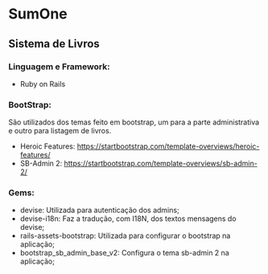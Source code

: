 # SumOne
## Sistema de Livros

### Linguagem e Framework:

* Ruby on Rails

### BootStrap:

São utilizados dos temas feito em bootstrap, um para a parte administrativa e outro para listagem de livros.

* Heroic Features: https://startbootstrap.com/template-overviews/heroic-features/
* SB-Admin 2: https://startbootstrap.com/template-overviews/sb-admin-2/

### Gems:

* devise: Utilizada para autenticação dos admins;
* devise-i18n: Faz a tradução, com I18N, dos textos mensagens do devise;
* rails-assets-bootstrap: Utilizada para configurar o bootstrap na aplicação;
* bootstrap_sb_admin_base_v2: Configura o tema sb-admin 2 na aplicação;